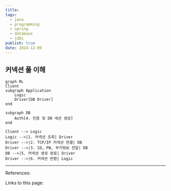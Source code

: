 ```yaml
---
title: 
tags:
  - java
  - programming
  - spring
  - database
  - jdbc
publish: true
date: 2024-12-09
---
```

## 커넥션 풀 이해
```mermaid
graph RL
Client
subgraph Application
	Logic
	Driver[DB Driver]
end

subgraph DB
	Auth[4. 인증 및 DB 세션 생성]
end

Client --> Logic
Logic -->|1. 커넥션 조회| Driver
Driver -->|2. TCP/IP 커넥션 연결| DB
Driver -->|3. ID, PW, 부가정보 전달| DB
DB -->|5. 커넥션 생성 완료| Driver
Driver -->|6. 커넥션 반환| Logic

```


---
References: 

Links to this page: 